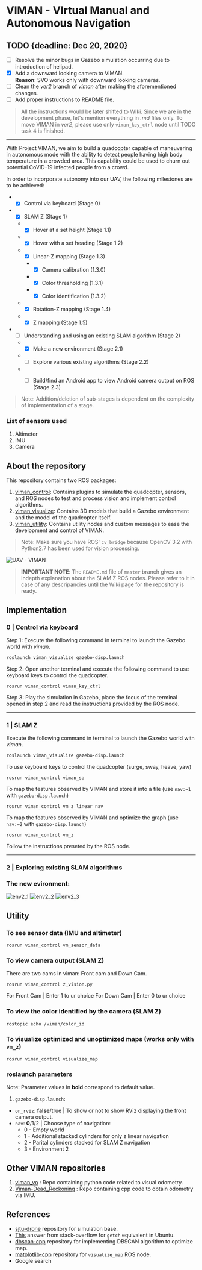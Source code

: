 # VIMAN - VIrtual Manual and Autonomous Navigation

## TODO {deadline: Dec 20, 2020}
- [ ] Resolve the minor bugs in Gazebo simulation occurring due to introduction of helipad.
- [x] Add a downward looking camera to VIMAN.<br> **Reason**: SVO works only with downward looking cameras.
- [ ] Clean the _ver2_ branch of _viman_ after making the aforementioned changes.
- [ ] Add proper instructions to README file. 
> All the instructions would be later shifted to WIki. Since we are in the development phase, let's mention everything in _.md_ files only.
> To move VIMAN in _ver2_, please use only `viman_key_ctrl` node until TODO task 4 is finished.

---

With Project VIMAN, we aim to build a quadcopter capable of maneuvering in autonomous mode with the ability to detect people having high body temperature in a crowded area. This capability could be used to churn out potential CoVID-19 infected people from a crowd.

In order to incorporate autonomy into our UAV, the following milestones are to be achieved:
- - [x] Control via keyboard (Stage 0)
- - [x] SLAM Z (Stage 1)
  - - [x] Hover at a set height (Stage 1.1)
  - - [x] Hover with a set heading (Stage 1.2)
  - - [x] Linear-Z mapping (Stage 1.3)
    - - [x] Camera calibration (1.3.0)
    - - [x] Color thresholding (1.3.1)
    - - [x] Color identification (1.3.2)
  - - [x] Rotation-Z mapping (Stage 1.4)
  - - [x] Z mapping (Stage 1.5)
- - [ ] Understanding and using an existing SLAM algorithm (Stage 2)
  - - [x] Make a new environment (Stage 2.1)
  - - [ ] Explore various existing algorithms (Stage 2.2)
  - - [ ] Build/find an Android app to view Android camera output on ROS (Stage 2.3)


> Note: Addition/deletion of sub-stages is dependent on the complexity of implementation of a stage.

### List of sensors used
1. Altimeter
2. IMU
3. Camera

## About the repository
This repository contains two ROS packages:
 1. [viman_control][1]: Contains plugins to simulate the quadcopter, sensors, and ROS nodes to test and process vision and implement control algorithms.
 2. [viman_visualize][2]: Contains 3D models that build a Gazebo environment and the model of the quadcopter itself.
 3. [viman_utility][3]: Contains utility nodes and custom messages to ease the development and control of VIMAN.

> Note: Make sure you have ROS' `cv_bridge` because OpenCV 3.2 with Python2.7 has been used for vision processing.

![UAV - VIMAN](https://github.com/AuntyVIEW/viman/blob/master/viman_utility/multimedia/open_sky_1.jpg)

> **IMPORTANT NOTE**: The `README.md` file of `master` branch gives an indepth explanation about the SLAM Z ROS nodes. Please refer to it in case of any descripancies until the Wiki page for the repository is ready.

## Implementation

### 0 | Control via keyboard
Step 1: Execute the following command in terminal to launch the Gazebo world with *viman*.
```
roslaunch viman_visualize gazebo-disp.launch
```
Step 2: Open another terminal and execute the following command to use keyboard keys to control the quadcopter.
```
rosrun viman_control viman_key_ctrl
```
Step 3: Play the simulation in Gazebo, place the focus of the terminal opened in step 2 and read the instructions provided by the ROS node.

---
### 1 | SLAM Z
Execute the following command in terminal to launch the Gazebo world with *viman*.
```
roslaunch viman_visualize gazebo-disp.launch
```
To use keyboard keys to control the quadcopter (surge, sway, heave, yaw)
```
rosrun viman_control viman_sa
```
To map the features observed by VIMAN and store it into a file (use `nav:=1` with `gazebo-disp.launch`)
```
rosrun viman_control vm_z_linear_nav
```
To map the features observed by VIMAN and optimize the graph (use `nav:=2` with `gazebo-disp.launch`)
```
rosrun viman_control vm_z
```
Follow the instructions preseted by the ROS node.

---
### 2 | Exploring existing SLAM algorithms
### The new evironment:
![env2_1](https://github.com/AuntyVIEW/viman/blob/ver2/viman_utility/multimedia/env2_1.jpg)
![env2_2](https://github.com/AuntyVIEW/viman/blob/ver2/viman_utility/multimedia/env2_2.jpg)
![env2_3](https://github.com/AuntyVIEW/viman/blob/ver2/viman_utility/multimedia/env2_3.jpg)

## Utility
### To see sensor data (IMU and altimeter)
```
rosrun viman_control vm_sensor_data
```
### To view camera output (SLAM Z)
There are two cams in viman: Front cam and Down Cam.
```
rosrun viman_control z_vision.py
```
For Front Cam | Enter 1 to ur choice
For Down Cam | Enter 0 to ur choice
### To view the color identified by the camera (SLAM Z)
```
rostopic echo /viman/color_id
```
### To visualize optimized and unoptimized maps (works only with `vm_z`)
```
rosrun viman_control visualize_map
```
### roslaunch parameters
Note: Parameter values in **bold** correspond to default value.

1) `gazebo-disp.launch`:
- `on_rviz`: **false**/true | To show or not to show RViz displaying the front camera output.
- `nav`: **0**/1/2 | Choose type of navigation:
  - 0 - Empty world
  - 1 - Additional stacked cylinders for only z linear navigation
  - 2 - Parital cylinders stacked for SLAM Z navigation
  - 3 - Environment 2

## Other VIMAN repositories
1. [viman_vo][8] : Repo containing python code related to visual odometry.
2. [Viman-Dead_Reckoning][9] : Repo containing cpp code to obtain odometry via IMU.

## References
- [sjtu-drone][4] repository for simulation base.
- [This][5] answer from stack-overflow for `getch` equivalent in Ubuntu.
- [dbscan-cpp][6] repository for implementing DBSCAN algorithm to optimize map.
- [matplotlib-cpp][7] repository for `visualize_map` ROS node.
- Google search

[1]:https://github.com/AuntyVIEW/viman/tree/master/viman_control
[2]:https://github.com/AuntyVIEW/viman/tree/master/viman_visualize
[3]:https://github.com/AuntyVIEW/viman/tree/master/viman_utility
[4]:https://github.com/tahsinkose/sjtu-drone
[5]:https://stackoverflow.com/questions/7469139/what-is-the-equivalent-to-getch-getche-in-linux
[6]:https://github.com/foreseaz/dbscan-cpp
[7]:https://github.com/lava/matplotlib-cpp
[8]:https://github.com/AuntyVIEW/viman_vo
[9]:https://github.com/AuntyVIEW/Viman-Dead_Reckoning

